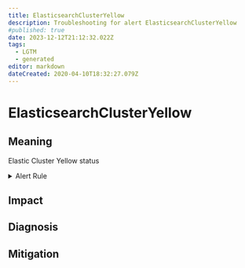 ```yaml
---
title: ElasticsearchClusterYellow
description: Troubleshooting for alert ElasticsearchClusterYellow
#published: true
date: 2023-12-12T21:12:32.022Z
tags: 
  - LGTM
  - generated
editor: markdown
dateCreated: 2020-04-10T18:32:27.079Z
---
```


# ElasticsearchClusterYellow

## Meaning
[//]: # "Short paragraph that explains what the alert means"
Elastic Cluster Yellow status

<details>
  <summary>Alert Rule</summary>

{{% rule "elasticsearch/prometheus-community-elasticsearch-exporter.yml" "ElasticsearchClusterYellow" %}}

<!-- Rule when generated

```yaml
alert: ElasticsearchClusterYellow
expr: elasticsearch_cluster_health_status{color="yellow"} == 1
for: 0m
labels:
    severity: warning
annotations:
    summary: Elasticsearch Cluster Yellow (instance {{ $labels.instance }})
    description: |-
        Elastic Cluster Yellow status
          VALUE = {{ $value }}
          LABELS = {{ $labels }}
    runbook: https://github.com/srerun/prometheus-alerts/blob/main/content/runbooks/prometheus-community-elasticsearch-exporter/ElasticsearchClusterYellow.md

```

-->

</details>


## Impact
[//]: # "What could / will happen if the alert is not addressed"



## Diagnosis
[//]: # "Steps to take to identify the cause of the problem"



## Mitigation
[//]: # "The steps necessary to resolve the alert"
